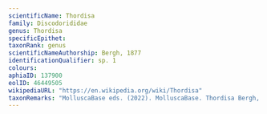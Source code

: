 ```yaml
---
scientificName: Thordisa
family: Discodorididae
genus: Thordisa
specificEpithet: 
taxonRank: genus
scientificNameAuthorship: Bergh, 1877
identificationQualifier: sp. 1
colours:
aphiaID: 137900
eolID: 46449505
wikipediaURL: "https://en.wikipedia.org/wiki/Thordisa"
taxonRemarks: "MolluscaBase eds. (2022). MolluscaBase. Thordisa Bergh, 1877. Accessed through: World Register of Marine Species at: https://www.marinespecies.org/aphia.php?p=taxdetails&id=137900 on 2022-02-24"
---
```

